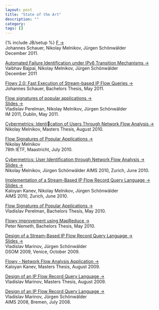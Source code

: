```yaml
---
layout: post
title: "State of the Art"
description: ""
category: 
tags: []
---
```

{% include JB/setup %}
[F &rarr;](http://dl.dropbox.com/u/500389/mthesis/f.pdf)  
Johannes Schauer, Nikolay Melnikov, Jürgen Schönwälder  
December 2011.

[Automated Failure Identification under IPv6 Transition Mechanisms &rarr;](http://dl.dropbox.com/u/500389/mthesis/ipv6transeval.pdf)  
Vaibhav Bajpai, Nikolay Melnikov, Jürgen Schönwälder  
December 2011

[Flowy 2.0: Fast Execution of Stream-based IP Flow Queries &rarr;](http://dl.dropbox.com/u/500389/mthesis/jschauer-thesis.pdf)  
Johannes Schauer, Bachelors Thesis, May 2011.

[Flow signatures of popular applications &rarr;](http://ieeexplore.ieee.org/xpls/abs_all.jsp?arnumber=5990668)  
[Slides &rarr;](http://cnds.eecs.jacobs-university.de/slides/2011-im-flow-signatures.pdf)  
Vladislav Perelman, Nikolay Melnikov, Jürgen Schönwälder  
IM 2011, Dublin, May 2011.

[Cybermetrics: Identication of Users Through Network Flow Analysis &rarr;](https://svn.eecs.jacobs-university.de/svn/eecs/archive/msc-2010/nmelnikov.pdf)  
Nikolay Melnikov, Masters Thesis, August 2010.

[Flow Signatures of Popular Applications &rarr;](http://cnds.eecs.jacobs-university.de/slides/2010-ietf-78-nmrg-app-signatures.pdf)  
Nikolay Melnikov  
78th IETF, Maastricht, July 2010.

[Cybermetrics: User Identiﬁcation through Network Flow Analysis &rarr;](http://www.springerlink.com/content/l85hk73487086024/fulltext.pdf)  
[Slides &rarr;](http://cnds.eecs.jacobs-university.de/slides/2010-aims-cybermetrics.pdf)  
Nikolay Melnikov, Jürgen Schönwälder
AIMS 2010, Zurich, June 2010.

[Implementation of a Stream-Based IP Flow Record Query Language &rarr;](http://www.springerlink.com/content/a565783288655j67/fulltext.pdf)  
[Slides &rarr;](http://cnds.eecs.jacobs-university.de/slides/2010-aims-flowy-implementation.pdf)    
Kaloyan Kanev, Nikolay Melnikov, Jürgen Schönwälder  
AIMS 2010, Zurich, June 2010.

[Flow Signatures of Popular Applications &rarr;](https://svn.eecs.jacobs-university.de/svn/eecs/archive/bsc-2010/vperelman.pdf)  
Vladislav Perelman, Bachelors Thesis, May 2010.

[Flowy improvement using MapReduce &rarr;](https://svn.eecs.jacobs-university.de/svn/eecs/archive/bsc-2010/pnemeth.pdf)  
Peter Nemeth, Bachelors Thesis, May 2010.

[Design of a Stream-Based IP Flow Record Query Language &rarr;](http://www.springerlink.com/content/j4555jj848l8q862/fulltext.pdf)    
[Slides &rarr;](http://cnds.eecs.jacobs-university.de/slides/2009-dsom-flow-query.pdf)  
Vladislav Marinov, Jürgen Schönwälder  
DSOM 2009, Venice, October 2009.

[Flowy - Network Flow Analysis Application &rarr;](https://svn.eecs.jacobs-university.de/svn/eecs/archive/msc-2009/kkanev.pdf)  
Kaloyan Kanev, Masters Thesis, August 2009.

[Design of an IP Flow Record Query Language &rarr;](https://svn.eecs.jacobs-university.de/svn/eecs/archive/msc-2009/vmarinov.pdf)  
Vladislav Marinov, Masters Thesis, August 2009.

[Design of an IP Flow Record Query Language &rarr;](http://www.springerlink.com/content/0m76rk7653872426/fulltext.pdf)  
Vladislav Marinov, Jürgen Schönwälder  
AIMS 2008, Bremen, July 2008.